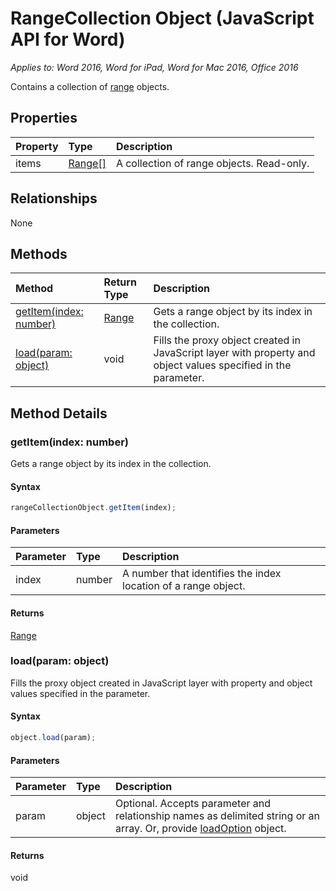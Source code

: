 # RangeCollection Object (JavaScript API for Word)

_Applies to: Word 2016, Word for iPad, Word for Mac 2016, Office 2016_

Contains a collection of [range](range.md) objects.

## Properties

| Property	   | Type	|Description
|:---------------|:--------|:----------|
|items|[Range[]](range.md)|A collection of range objects. Read-only.|



## Relationships
None


## Methods

| Method		   | Return Type	|Description|
|:---------------|:--------|:----------|
|[getItem(index: number)](#getitemindex-number)|[Range](range.md)|Gets a range object by its index in the collection.|
|[load(param: object)](#loadparam-object)|void|Fills the proxy object created in JavaScript layer with property and object values specified in the parameter.|

## Method Details


### getItem(index: number)
Gets a range object by its index in the collection.

#### Syntax
```js
rangeCollectionObject.getItem(index);
```

#### Parameters
| Parameter	   | Type	|Description|
|:---------------|:--------|:----------|
|index|number|A number that identifies the index location of a range object.|

#### Returns
[Range](range.md)

### load(param: object)
Fills the proxy object created in JavaScript layer with property and object values specified in the parameter.

#### Syntax
```js
object.load(param);
```

#### Parameters
| Parameter	   | Type	|Description|
|:---------------|:--------|:----------|
|param|object|Optional. Accepts parameter and relationship names as delimited string or an array. Or, provide [loadOption](loadoption.md) object.|

#### Returns
void
